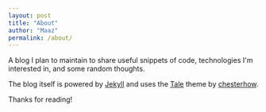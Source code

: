 ```yaml
---
layout: post
title: "About"
author: "Maaz"
permalink: /about/
---
```


A blog I plan to maintain to share useful snippets of code, technologies I'm interested in, and some random thoughts. 

The blog itself is powered by [Jekyll](https://github.com/jekyll/jekyll) and uses the [Tale](https://github.com/chesterhow/tale) theme by [chesterhow](https://github.com/chesterhow).

Thanks for reading!
